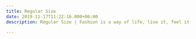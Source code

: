 ```yaml
---
title: Regular Size
date: 2019-11-17T11:22:16.000+06:00
description: Regular Size | Fashion is a way of life, live it, feel it, embrace it.

---
```

